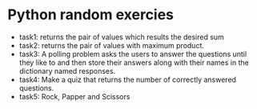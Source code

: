 # Python random exercies
* task1: returns the pair of values which results the desired sum
* task2: returns the pair of values with maximum product.
* task3: A polling problem asks the users to answer the questions until they like to and then store their answers along with their names in the dictionary named responses.
* task4: Make a quiz that returns the number of correctly answered questions.
* task5: Rock, Papper and Scissors
